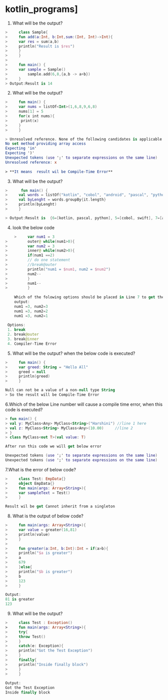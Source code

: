 # kotlin_programs]

1. What will be the output?
```kotlin
>     class Sample{
>     fun add(a:Int, b:Int,sum:(Int, Int)->Int){
>     var res = sum(a,b)
>     println("Result is $res")
>     }
>     }
>     
>     fun main() {
>     var sample = Sample()
>         sample.add(6,8,{a,b -> a+b})   
>     }
> Output:Result is 14
```


2. What will be the output?
```kotlin
>     fun main() {
>     var nums = listOf<Int>(1,6,8,9,6,8)
>     nums[1] = 5
>     for(x int nums){
>      print(x)   
>     }
>     }

> Unresolved reference. None of the following candidates is applicable because of receiver type mismatch: public inline operator fun kotlin.text.StringBuilder /* = java.lang.StringBuilder */.set(index: Int, value: Char): Unit defined in kotlin.text
No set method providing array access
Expecting 'in'
Expecting ')'
Unexpected tokens (use ';' to separate expressions on the same line)
Unresolved reference: x
  
> **It means  result wil be Compile-Time Error**
```  

3. What will be the output?
```kotlin  
>      fun main() {
>     val words = listOf("kotlin", "cobol", "android", "pascal", "python", "swift", "flutter")
>     val byLenght = words.groupBy{it.length}
>     println(byLenght)
>     }

> Output:Result is  {6=[kotlin, pascal, python], 5=[cobol, swift], 7=[android, flutter]}
``` 
  
 4. look the below code
```kotlin  
    >     var num1 = 3
>         outer@ while(num1>0){
>         var num2 = 3
>         inner@ while(num2>0){
>         if(num1 ==2)
>         // do one statement
>         //break@outer
>         println("num1 = $num1, num2 = $num2")
>         num2--
>         }
>         num1--
>         }
    
    Which of the folowing options should be placed in Line 7 to get the below output?
    output: 
    num1 =3, num2=3
    num1 =3, num2=2
    num1 =3, num2=1
    
 Options:
 1. break
 2. break@outer
 3. break@inner
 4. Compiler-Time Error
```


5. What will be the output? when the below code is executed?

```kotlin
>     fun main() {
>     var greed: String = "Hello All"
>     greed = null
>     println(greed)
>     }

Null can not be a value of a non-null type String
> So the result will be Compile-Time Error
```

6.Which of the below Line number will cause a compile time error, when this code is executed?

```kotlin
> fun main() {
> val y: MyClass<Any> MyClass<String>("Harshini") //line 1 here
> val z: MyClass<String> MyClass<Any>(10.00)     //line 2
> } 
> class MyClass<out T>(val value: T)

After run this code we will get below error

Unexpected tokens (use ';' to separate expressions on the same line)
Unexpected tokens (use ';' to separate expressions on the same line)

```
7.What is the error of below code?

```kotlin
>     class Test: EmpData{}
>     object EmpData{}
>     fun main(args: Array<String>){
>     var sampleText = Test()
>     }

Result wil be get Cannot inherit from a singleton
```

8. What is the output of below code?
```kotlin
>     fun main(args: Array<String>){
>     var value = greater(16,81)
>     println(value)
>     }
>     
>     fun greater(a:Int, b:Int):Int = if(a>b){
>     println("$a is greater")
>     a
>     679
>     }else{
>     println("$b is greater")
>     b
>     123
>     }

Output: 
81 is greater
123

```
 
 9. What will be the output?
```kotlin
>     class Test : Exception()
>     fun main(args: Array<String>){
>     try{
>     throw Test()
>     }
>     catch(e: Exception){
>     println("Got the Test Exception")
>     }
>     finally{
>     println("Inside finally block")
>     }
>     }
    
Output:
Got the Test Exception
Inside finally block
```
    
